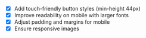 - [x] Add touch-friendly button styles (min-height 44px)
- [x] Improve readability on mobile with larger fonts
- [x] Adjust padding and margins for mobile
- [x] Ensure responsive images
